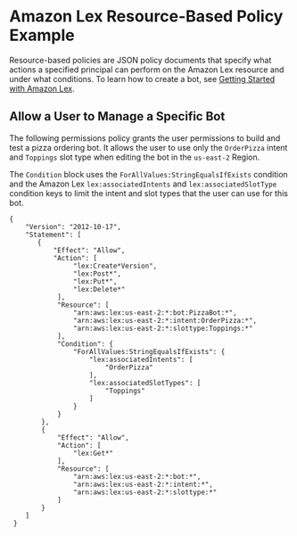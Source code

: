 # Amazon Lex Resource\-Based Policy Example<a name="security_iam_resource-based-policy-examples"></a>

Resource\-based policies are JSON policy documents that specify what actions a specified principal can perform on the Amazon Lex resource and under what conditions\. To learn how to create a bot, see [Getting Started with Amazon Lex](getting-started.md)\.

## Allow a User to Manage a Specific Bot<a name="security_iam_resource-based-policy-examples-manage-one-bot"></a>

The following permissions policy grants the user permissions to build and test a pizza ordering bot\. It allows the user to use only the `OrderPizza` intent and `Toppings` slot type when editing the bot in the `us-east-2` Region\. 

The `Condition` block uses the `ForAllValues:StringEqualsIfExists` condition and the Amazon Lex `lex:associatedIntents` and `lex:associatedSlotType` condition keys to limit the intent and slot types that the user can use for this bot\.

```
{
    "Version": "2012-10-17",
    "Statement": [
       {
           "Effect": "Allow",
           "Action": [
                "lex:Create*Version",
                "lex:Post*",
                "lex:Put*",
                "lex:Delete*"
            ],
            "Resource": [
                "arn:aws:lex:us-east-2:*:bot:PizzaBot:*",
                "arn:aws:lex:us-east-2:*:intent:OrderPizza:*",
                "arn:aws:lex:us-east-2:*:slottype:Toppings:*"
            ],
            "Condition": {
                "ForAllValues:StringEqualsIfExists": {
                    "lex:associatedIntents": [
                        "OrderPizza"
                    ],
                    "lex:associatedSlotTypes": [
                        "Toppings"
                    ]
                }
            }
        },
        {
            "Effect": "Allow",
            "Action": [
                "lex:Get*"
            ],
            "Resource": [
                "arn:aws:lex:us-east-2:*:bot:*",
                "arn:aws:lex:us-east-2:*:intent:*",
                "arn:aws:lex:us-east-2:*:slottype:*"
            ]
        }
    ]
 }
```